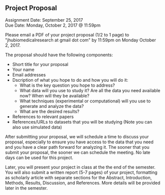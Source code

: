 ## Project Proposal
Assignment Date: September 25, 2017 <br>
Due Date: Monday, October 2, 2017 @ 11:59pm <br>

Please email a PDF of your project proposal (1/2 to 1 page) to  "jhubiomedicalresearch at gmail dot com" by 11:59pm on Monday October 2, 2017.

The proposal should have the following components:
- Short title for your proposal
- Your name
- Email addresses
- Dscription of what you hope to do and how you will do it:
    - What is the key question you hope to address?
    - What data will you use to study it? Are all the data you need available now? When will they be available?
    - What techniques (experimental or computational) will you use to generate and analyze the data?
    - What are the desired results?
- References to relevant papers
- References/URLs to datasets that you will be studying (Note you can also use simulated data)

After submitting your proposal, we will schedule a time to discuss your proposal, especially to ensure you have access to the data that you need and you have a clear path forward for analyzing it. The sooner that you submit your proposal, the sooner we can schedule the meeting. No late days can be used for this project.

Later, you will present your project in class at the the end of the semester. You will also submit a written report (5-7 pages) of your project, formatting as scholarly article with separate sections for the Abstract, Introduction, Methods, Results, Discussion, and References. More details will be provided later in the semester.


